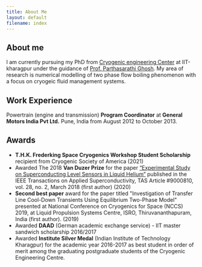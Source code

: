 ```yaml
---
title: About Me
layout: default
filename: index
--- 
```


## About me

I am currently pursuing my PhD from [Cryogenic engineering Center](http://www.iitkgp.ac.in/department/CR) at IIT-kharagpur under the guidance of [Prof. Parthasarathi Ghosh](http://www.iitkgp.ac.in/department/CR/faculty/cr-psghosh#resp-tab4). My area of research is numerical modelling of two phase flow boiling phenomenon with a focus on cryogeic fluid management systems.

## Work Experience

Powertrain (engine and transmission) **Program Coordinator** at **General Motors India Pvt Ltd.** Pune, India from August 2012 to October 2013.

## Awards

* **T.H.K. Frederking Space Cryogenics Workshop Student Scholarship** recipient from Cryogenic Society of America (2021)
* Awarded The 2018 **Van Duzer Prize** for the paper [“Experimental Study on Superconducting Level Sensors in Liquid Helium”](https://ieeecsc.org/awards/van-duzer-prize-award) published in the IEEE Transactions on Applied Superconductivity, TAS Article #9000810, vol. 28, no. 2, March 2018 (first author) (2020)
* **Second best paper** award for the paper titled "Investigation of Transfer Line Cool-Down Transients Using Equilibrium Two-Phase Model" presented at National Conference on Cryogenics for Space (NCCS) 2019, at Liquid Propulsion Systems Centre, ISRO, Thiruvananthapuram, India (first author). (2019)
* Awarded **DAAD** (German academic exchange service) - IIT master sandwich scholarship 2016/2017
* Awarded **Institute Silver Medal** (Indian Institute of Technology Kharagpur) for the academic year 2016-2017 as best student in order of merit among the graduating postgraduate students of the Cryogenic Engineering Centre.
